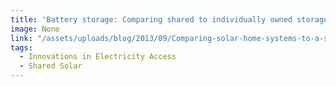```yaml
---
title: 'Battery storage: Comparing shared to individually owned storage given rural demand profiles of a cluster of customers.'
image: None
link: "/assets/uploads/blog/2013/09/Comparing-solar-home-systems-to-a-solar-microgrid.pdf"
tags:
  - Innovations in Electricity Access
  - Shared Solar
---
```

